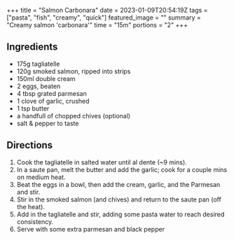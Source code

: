 +++
title = "Salmon Carbonara"
date = 2023-01-09T20:54:19Z
tags = ["pasta", "fish", "creamy", "quick"]
featured_image = ""
summary = "Creamy salmon 'carbonara'"
time = "15m"
portions = "2"
+++

## Ingredients
- 175g tagliatelle
- 120g smoked salmon, ripped into strips
- 150ml double cream
- 2 eggs, beaten
- 4 tbsp grated parmesan
- 1 clove of garlic, crushed
- 1 tsp butter
- a handfull of chopped chives (optional)
- salt & pepper to taste

## Directions
1. Cook the tagliatelle in salted water until al dente (~9 mins). 
2. In a saute pan, melt the butter and add the garlic; cook for a couple mins on medium heat.
3. Beat the eggs in a bowl, then add the cream, garlic, and the Parmesan and stir. 
4. Stir in the smoked salmon (and chives) and return to the saute pan (off the heat).
5. Add in the tagliatelle and stir, adding some pasta water to reach desired consistency.
6. Serve with some extra parmesan and black pepper